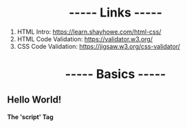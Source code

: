 <h1 align=center>----- Links -----</h1>

1. HTML Intro: https://learn.shayhowe.com/html-css/
2. HTML Code Validation: https://validator.w3.org/
3. CSS Code Validation: https://jigsaw.w3.org/css-validator/

<h1 align=center>----- Basics -----</h1>

## Hello World!
#### The 'script' Tag